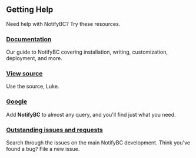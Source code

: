 ## Getting Help

Need help with NotifyBC? Try these resources.

### [Documentation](/docs/)

Our guide to NotifyBC covering installation, writing, customization, deployment, and more.

### [View source](https://github.com/bcgov/MyGovBC-notification-server)

Use the source, Luke.

### [Google](https://www.google.com/?q=NotifyBC)

Add **NotifyBC** to almost any query, and you'll find just what you need.

### [Outstanding issues and requests](https://github.com/bcgov/NotifyBC/issues)

Search through the issues on the main NotifyBC development. Think you've
found a bug? File a new issue.
